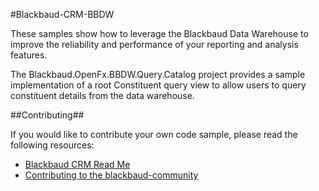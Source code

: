 #Blackbaud-CRM-BBDW


These samples show how to leverage the Blackbaud Data Warehouse to improve the reliability and performance of your reporting and analysis features. 

The Blackbaud.OpenFx.BBDW.Query.Catalog project provides a sample implementation of a root Constituent query view to allow users to query constituent details from the data warehouse.

##Contributing##

If you would like to contribute your own code sample, please read the following resources:

* [Blackbaud CRM Read Me](https://github.com/blackbaud-community/Blackbaud-CRM/blob/master/README.md)
* [Contributing to the blackbaud-community](https://github.com/blackbaud-community/Blackbaud-CRM/blob/master/CONTRIBUTING.md)


